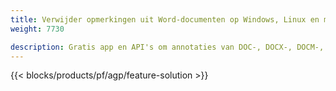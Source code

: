 ```yaml
---
title: Verwijder opmerkingen uit Word-documenten op Windows, Linux en macOS 
weight: 7730

description: Gratis app en API's om annotaties van DOC-, DOCX-, DOCM-, DOTM-, RTF-, DOT- en ODT-bestanden te beheren
---
```


{{< blocks/products/pf/agp/feature-solution >}} 

